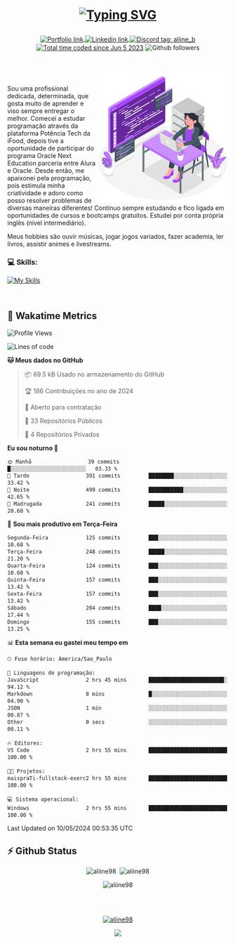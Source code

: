 # <p align = "center"><a href="https://git.io/typing-svg"><img src="https://readme-typing-svg.demolab.com?font=Nova+Mono&size=28&duration=4000&pause=1000&color=980DE6&vCenter=true&random=false&width=480&lines=%E2%9C%A8Ol%C3%A1%2C+sou+Aline+Bevilacqua;%E2%9C%A8Desenvolvedora+Web+Frontend!" alt="Typing SVG" /></a></p>

<p align = "center">
    <a href="https://aliine98.github.io" target="_blank">
        <img alt="Portfolio link" align="center" src = "https://img.shields.io/badge/portfolio-8A2BE2?style=for-the-badge">
    </a>
    <a href="https://www.linkedin.com/in/aline-bevilacqua/" target="_blank">
        <img alt="Linkedin link" align="center" src = "https://img.shields.io/badge/LinkedIn-0077B5?style=for-the-badge&logo=linkedin&logoColor=white">
    </a>
    <a href="https://discord.com/" target="_blank">
        <img alt="Discord tag: aliine_b" align="center" src="https://img.shields.io/badge/-aliine__b-5865f2?style=flat-square&logo=Discord&logoColor=FFF" height="28">
    </a>
    <a href="https://wakatime.com/@aliine"><img src="https://wakatime.com/badge/user/d705bdc6-1244-4026-9380-8de8c1599f8d.svg?style=for-the-badge" alt="Total time coded since Jun 5 2023" align="center"/></a>
    <img alt="Github followers" align="center" src="https://img.shields.io/github/followers/Aliine98?style=for-the-badge&color=bf0f47&logo=github&logoColor=white">
</p><br>

<a href="https://storyset.com/"><img src="./assets/coding-amico.svg" width="300" align="right"></a>

<div align="left">
<br>

Sou uma profissional dedicada, determinada, que gosta muito de aprender e viso sempre entregar o melhor. Comecei a estudar programação através da plataforma Potência Tech da iFood, depois tive a oportunidade de participar do programa Oracle Next Education parceria entre Alura e Oracle. Desde então, me apaixonei pela programação, pois estimula minha criatividade e adoro como posso resolver problemas de diversas maneiras diferentes! Continuo sempre estudando e fico ligada em oportunidades de cursos e bootcamps gratuitos.
Estudei por conta própria inglês (nível intermediário).

Meus hobbies são ouvir músicas, jogar jogos variados, fazer academia, ler livros, assistir animes e livestreams.

### 💻 Skills:
[![My Skills](https://skillicons.dev/icons?i=html,css,js,bootstrap,tailwind,ts,mysql,angular,react,java)](https://skillicons.dev)
</div>
<br>

## 🚀 Wakatime Metrics

<!--START_SECTION:waka-->
![Profile Views](http://img.shields.io/badge/Visualizac%C3%B5es%20do%20perfil-13-blue)

![Lines of code](https://img.shields.io/badge/Desde%20o%20Hello%20World%20eu%20escrevi-210.0%20thousand%20linhas%20de%20c%C3%B3digo-blue)

**🐱 Meus dados no GitHub** 

> 📦 69.5 kB Usado no armazenamento do GitHub 
 > 
> 🏆 186 Contribuições no ano de 2024
 > 
> 💼 Aberto para contratação
 > 
> 📜 33 Repositórios Públicos 
 > 
> 🔑 4 Repositórios Privados 
 > 
**Eu sou noturno 🦉** 

```text
🌞 Manhã                  39 commits          █░░░░░░░░░░░░░░░░░░░░░░░░   03.33 % 
🌆 Tarde                  391 commits         ████████░░░░░░░░░░░░░░░░░   33.42 % 
🌃 Noite                  499 commits         ███████████░░░░░░░░░░░░░░   42.65 % 
🌙 Madrugada              241 commits         █████░░░░░░░░░░░░░░░░░░░░   20.60 % 
```
📅 **Sou mais produtivo em Terça-Feira** 

```text
Segunda-Feira            125 commits         ███░░░░░░░░░░░░░░░░░░░░░░   10.68 % 
Terça-Feira              248 commits         █████░░░░░░░░░░░░░░░░░░░░   21.20 % 
Quarta-Feira             124 commits         ███░░░░░░░░░░░░░░░░░░░░░░   10.60 % 
Quinta-Feira             157 commits         ███░░░░░░░░░░░░░░░░░░░░░░   13.42 % 
Sexta-Feira              157 commits         ███░░░░░░░░░░░░░░░░░░░░░░   13.42 % 
Sábado                   204 commits         ████░░░░░░░░░░░░░░░░░░░░░   17.44 % 
Domingo                  155 commits         ███░░░░░░░░░░░░░░░░░░░░░░   13.25 % 
```


📊 **Esta semana eu gastei meu tempo em** 

```text
🕑︎ Fuso horário: America/Sao_Paulo

💬 Linguagens de programação: 
JavaScript               2 hrs 45 mins       ████████████████████████░   94.12 % 
Markdown                 8 mins              █░░░░░░░░░░░░░░░░░░░░░░░░   04.90 % 
JSON                     1 min               ░░░░░░░░░░░░░░░░░░░░░░░░░   00.87 % 
Other                    0 secs              ░░░░░░░░░░░░░░░░░░░░░░░░░   00.11 % 

🔥 Editores: 
VS Code                  2 hrs 55 mins       █████████████████████████   100.00 % 

🐱‍💻 Projetos: 
maispraTi-fullstack-exerc2 hrs 55 mins       █████████████████████████   100.00 % 

💻 Sistema operacional: 
Windows                  2 hrs 55 mins       █████████████████████████   100.00 % 
```


 Last Updated on 10/05/2024 00:53:35 UTC
<!--END_SECTION:waka-->
 
## ⚡ Github Status

<p align="center"><img src="https://my-github-readme-stats-aliine98.vercel.app/api?username=aliine98&show_icons=true&locale=en&theme=radical" alt="aliine98" />&nbsp;&nbsp;<img src="https://my-github-readme-stats-aliine98.vercel.app/api/top-langs?username=aliine98&show_icons=true&locale=en&layout=compact&theme=radical&exclude_repo=my-github-readme-stats,my-github-readme-streak-stats,github-readme-streak-stats,ajax-com-js-puro" alt="aliine98" /></p>

<p align="center"><img src="https://streak-stats.demolab.com?user=aliine98&theme=radical" alt="aliine98" /></p>

<br><br>
<p align="center"> <a href="https://github.com/ryo-ma/github-profile-trophy" target="_blank"><img src="https://github-profile-trophy.vercel.app/?username=aliine98&theme=radical&column=4" alt="aliine98" /></a> </p>

<p align="center"><img src="https://media4.giphy.com/media/C1bBFL2dMQxA4/giphy.gif?cid=ecf05e47z7xqxd7gboyuplq95r7v869x9bi8msk1upllpme2&ep=v1_gifs_search&rid=giphy.gif&ct=g" width="700"></p>
